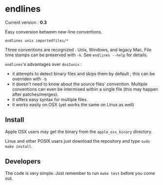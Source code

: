 endlines
========

Current version : **0.3**

Easy conversion between new-line conventions.

    endlines unix importedfiles/*

Three conventions are recognized : Unix, Windows, and legacy Mac. File time stamps can be preserved with `-k`. See `endlines --help` for details.

`endlines`'s advantages over `dos2unix` : 
- it attempts to detect binary files and skips them by default ; this can be overriden with `-b`
- it doesn't need to know about the source files' convention. Multiple conventions can even be intermixed within a single file (this may happen after patches/merges).
- it offers easy syntax for multiple files.
- it works easily on OSX (yet works the same on Linux as well) 



Install
-------

Apple OSX users may get the binary from the `apple_osx_binary` directory.

Linux and other POSIX users just download the repository and type `sudo make install`. 


Developers
----------

The code is very simple. Just remember to run `make test` before you come out.
